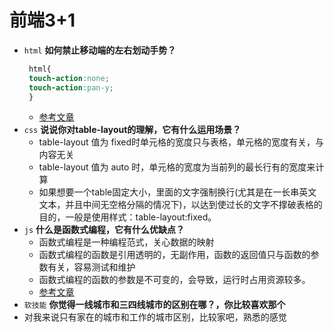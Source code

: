 # 前端3+1
- `html` **如何禁止移动端的左右划动手势？**
   ```css
    html{
    touch-action:none;
    touch-action:pan-y;
    }
   ```
   - [参考文章](https://blog.csdn.net/qq_37028216/article/details/88310634)
- `css`   **说说你对table-layout的理解，它有什么运用场景？**
  - table-layout 值为 fixed时单元格的宽度只与表格，单元格的宽度有关，与内容无关
  - table-layout 值为 auto 时，单元格的宽度为当前列的最长行有的宽度来计算
  - 如果想要一个table固定大小，里面的文字强制换行(尤其是在一长串英文文本，并且中间无空格分隔的情况下)，以达到使过长的文字不撑破表格的目的，一般是使用样式：table-layout:fixed。
- `js`    **什么是函数式编程，它有什么优缺点？**
  - 函数式编程是一种编程范式，关心数据的映射
  - 函数式编程的函数是引用透明的，无副作用，函数的返回值只与函数的参数有关，容易测试和维护
  - 函数式编程的函数的参数是不可变的，会导致，运行时占用资源较多。
  - [参考文章](https://baike.baidu.com/item/%E5%87%BD%E6%95%B0%E5%BC%8F%E7%BC%96%E7%A8%8B/4035031)
- `软技能` **你觉得一线城市和三四线城市的区别在哪？，你比较喜欢那个**
 - 对我来说只有家在的城市和工作的城市区别，比较家吧，熟悉的感觉
 
